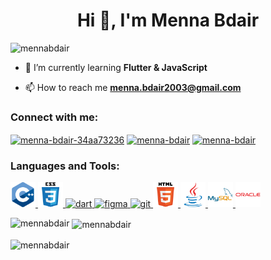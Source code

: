 <h1 align="center">Hi 👋, I'm Menna Bdair</h1>

<p align="left"> <img src="https://komarev.com/ghpvc/?username=mennabdair&label=Profile%20views&color=0e75b6&style=flat" alt="mennabdair" /> </p>

- 🌱 I’m currently learning **Flutter & JavaScript**

- 📫 How to reach me **menna.bdair2003@gmail.com**

<h3 align="left">Connect with me:</h3>
<p align="left">
<a href="https://linkedin.com/in/menna-bdair-34aa73236" target="blank"><img align="center" src="https://raw.githubusercontent.com/rahuldkjain/github-profile-readme-generator/master/src/images/icons/Social/linked-in-alt.svg" alt="menna-bdair-34aa73236" height="30" width="40" /></a>
<a href="https://codeforces.com/profile/menna-bdair" target="blank"><img align="center" src="https://raw.githubusercontent.com/rahuldkjain/github-profile-readme-generator/master/src/images/icons/Social/codeforces.svg" alt="menna-bdair" height="30" width="40" /></a>
<a href="https://www.leetcode.com/menna-bdair" target="blank"><img align="center" src="https://raw.githubusercontent.com/rahuldkjain/github-profile-readme-generator/master/src/images/icons/Social/leet-code.svg" alt="menna-bdair" height="30" width="40" /></a>
</p>

<h3 align="left">Languages and Tools:</h3>
<p align="left"> <a href="https://www.w3schools.com/cpp/" target="_blank" rel="noreferrer"> <img src="https://raw.githubusercontent.com/devicons/devicon/master/icons/cplusplus/cplusplus-original.svg" alt="cplusplus" width="40" height="40"/> </a> <a href="https://www.w3schools.com/css/" target="_blank" rel="noreferrer"> <img src="https://raw.githubusercontent.com/devicons/devicon/master/icons/css3/css3-original-wordmark.svg" alt="css3" width="40" height="40"/> </a> <a href="https://dart.dev" target="_blank" rel="noreferrer"> <img src="https://www.vectorlogo.zone/logos/dartlang/dartlang-icon.svg" alt="dart" width="40" height="40"/> </a> <a href="https://www.figma.com/" target="_blank" rel="noreferrer"> <img src="https://www.vectorlogo.zone/logos/figma/figma-icon.svg" alt="figma" width="40" height="40"/> </a> <a href="https://git-scm.com/" target="_blank" rel="noreferrer"> <img src="https://www.vectorlogo.zone/logos/git-scm/git-scm-icon.svg" alt="git" width="40" height="40"/> </a> <a href="https://www.w3.org/html/" target="_blank" rel="noreferrer"> <img src="https://raw.githubusercontent.com/devicons/devicon/master/icons/html5/html5-original-wordmark.svg" alt="html5" width="40" height="40"/> </a> <a href="https://www.java.com" target="_blank" rel="noreferrer"> <img src="https://raw.githubusercontent.com/devicons/devicon/master/icons/java/java-original.svg" alt="java" width="40" height="40"/> </a> <a href="https://www.mysql.com/" target="_blank" rel="noreferrer"> <img src="https://raw.githubusercontent.com/devicons/devicon/master/icons/mysql/mysql-original-wordmark.svg" alt="mysql" width="40" height="40"/> </a> <a href="https://www.oracle.com/" target="_blank" rel="noreferrer"> <img src="https://raw.githubusercontent.com/devicons/devicon/master/icons/oracle/oracle-original.svg" alt="oracle" width="40" height="40"/> </a> </p>

<p><img align="left" src="https://github-readme-stats.vercel.app/api/top-langs?username=mennabdair&show_icons=true&locale=en&layout=compact" alt="mennabdair" /></p>

<p>&nbsp;<img align="center" src="https://github-readme-stats.vercel.app/api?username=mennabdair&show_icons=true&locale=en" alt="mennabdair" /></p>

<p><img align="center" src="https://github-readme-streak-stats.herokuapp.com/?user=mennabdair&" alt="mennabdair" /></p>


